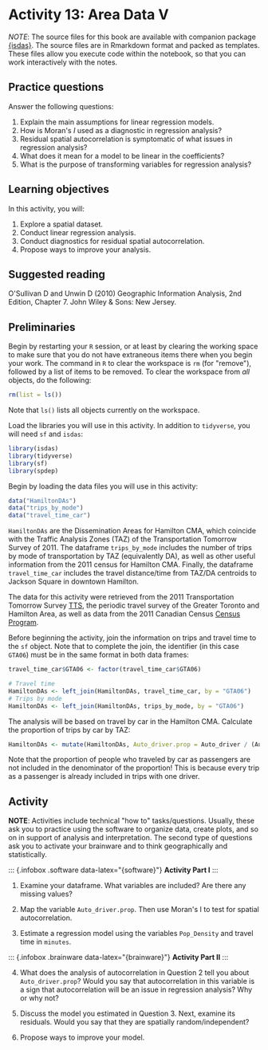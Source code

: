 # Activity 13: Area Data V

*NOTE*: The source files for this book are available with companion package [{isdas}](https://paezha.github.io/isdas/). The source files are in Rmarkdown format and packed as templates. These files allow you execute code within the notebook, so that you can work interactively with the notes. 

## Practice questions

Answer the following questions:

1. Explain the main assumptions for linear regression models.
2. How is Moran's $I$ used as a diagnostic in regression analysis?
3. Residual spatial autocorrelation is symptomatic of what issues in regression analysis?
4. What does it mean for a model to be linear in the coefficients?
5. What is the purpose of transforming variables for regression analysis?

## Learning objectives

In this activity, you will:

1. Explore a spatial dataset.
2. Conduct linear regression analysis.
3. Conduct diagnostics for residual spatial autocorrelation.
4. Propose ways to improve your analysis.

## Suggested reading

O'Sullivan D and Unwin D (2010) Geographic Information Analysis, 2nd Edition, Chapter 7. John Wiley & Sons: New Jersey. 

## Preliminaries

Begin by restarting your `R` session, or at least by clearing the working space to make sure that you do not have extraneous items there when you begin your work. The command in `R` to clear the workspace is `rm` (for "remove"), followed by a list of items to be removed. To clear the workspace from _all_ objects, do the following:

```r
rm(list = ls())
```

Note that `ls()` lists all objects currently on the workspace.

Load the libraries you will use in this activity. In addition to `tidyverse`, you will need `sf` and `isdas`:

```r
library(isdas)
library(tidyverse)
library(sf)
library(spdep)
```

Begin by loading the data files you will use in this activity:

```r
data("HamiltonDAs")
data("trips_by_mode")
data("travel_time_car")
```

`HamiltonDAs` are the Dissemination Areas for Hamilton CMA, which coincide with the Traffic Analysis Zones (TAZ) of the Transportation Tomorrow Survey of 2011. The dataframe `trips_by_mode` includes the number of trips by mode of transportation by TAZ (equivalently DA), as well as other useful information from the 2011 census for Hamilton CMA. Finally, the dataframe `travel_time_car` includes the travel distance/time from TAZ/DA centroids to Jackson Square in downtown Hamilton.

The data for this activity were retrieved from the 2011 Transportation Tomorrow Survey [TTS](http://www.transportationtomorrow.on.ca/), the periodic travel survey of the Greater Toronto and Hamilton Area, as well as data from the 2011 Canadian Census [Census Program](http://www12.statcan.gc.ca/census-recensement/index-eng.cfm).

Before beginning the activity, join the information on trips and travel time to the `sf` object. Note that to complete the join, the identifier (in this case `GTA06`) must be in the same format in both data frames:

```r
travel_time_car$GTA06 <- factor(travel_time_car$GTA06)

# Travel time
HamiltonDAs <- left_join(HamiltonDAs, travel_time_car, by = "GTA06")
# Trips by mode
HamiltonDAs <- left_join(HamiltonDAs, trips_by_mode, by = "GTA06")
```

The analysis will be based on travel by car in the Hamilton CMA. Calculate the proportion of trips by car by TAZ:

```r
HamiltonDAs <- mutate(HamiltonDAs, Auto_driver.prop = Auto_driver / (Auto_driver + Cycle + Walk))
```

Note that the proportion of people who traveled by car as passengers are not included in the denominator of the proportion! This is because every trip as a passenger is already included in trips with one driver.

## Activity

**NOTE**: Activities include technical "how to" tasks/questions. Usually, these ask you to practice using the software to organize data, create plots, and so on in support of analysis and interpretation. The second type of questions ask you to activate your brainware and to think geographically and statistically.

::: {.infobox .software data-latex="{software}"}
**Activity Part I**
:::

1. Examine your dataframe. What variables are included? Are there any missing values?

2. Map the variable `Auto_driver.prop`. Then use Moran's I to test for spatial autocorrelation. 

3. Estimate a regression model using the variables `Pop_Density` and travel time in `minutes`.

::: {.infobox .brainware data-latex="{brainware}"}
**Activity Part II**
:::

4. What does the analysis of autocorrelation in Question 2 tell you about `Auto_driver.prop`? Would you say that autocorrelation in this variable is a sign that autocorrelation will be an issue in regression analysis? Why or why not?

5. Discuss the model you estimated in Question 3. Next, examine its residuals. Would you say that they are spatially random/independent?

6. Propose ways to improve your model.
